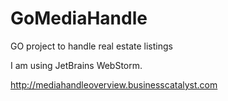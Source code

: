 # GoMediaHandle
GO project to handle real estate listings


I am using JetBrains WebStorm.

http://mediahandleoverview.businesscatalyst.com

